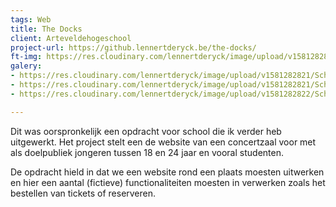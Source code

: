 ```yaml
---
tags: Web
title: The Docks
client: Arteveldehogeschool
project-url: https://github.lennertderyck.be/the-docks/
ft-img: https://res.cloudinary.com/lennertderyck/image/upload/v1581282825/MV5BZDI4YTQzOTktYTgzNC00ZmE4LWFlNmQtZTQwYmRkZmRhYWIzXkEyXkFqcGdeQXVyNTI5NjIyMw_._V1__oewbtm.jpg
galery:
- https://res.cloudinary.com/lennertderyck/image/upload/v1581282821/Schermafbeelding-2018-06-20-om-22.41.28-e1529574020237_ecv9tx.png
- https://res.cloudinary.com/lennertderyck/image/upload/v1581282821/Schermafbeelding-2018-06-20-om-22.40.14-e1529574032344_kvycvc.png
- https://res.cloudinary.com/lennertderyck/image/upload/v1581282822/Schermafbeelding-2018-06-20-om-22.36.26-1024x524_nj3rkx.png

---
```

Dit was oorspronkelijk een opdracht voor school die ik verder heb uitgewerkt. Het project stelt een de website van een concertzaal voor met als doelpubliek jongeren tussen 18 en 24 jaar en vooral studenten.

De opdracht hield in dat we een website rond een plaats moesten uitwerken en hier een aantal (fictieve) functionaliteiten moesten in verwerken zoals het bestellen van tickets of reserveren.